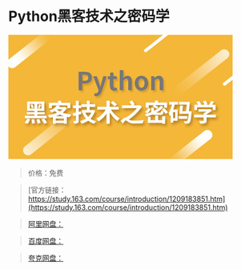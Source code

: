 # Python黑客技术之密码学

![img](../../../assets/study163/free/e593123b291343579cae31a97dd31917.jpg)

> 价格：免费

> [官方链接：https://study.163.com/course/introduction/1209183851.htm](https://study.163.com/course/introduction/1209183851.htm)

> [阿里网盘：]()

> [百度网盘：]()

> [夸克网盘：]()
